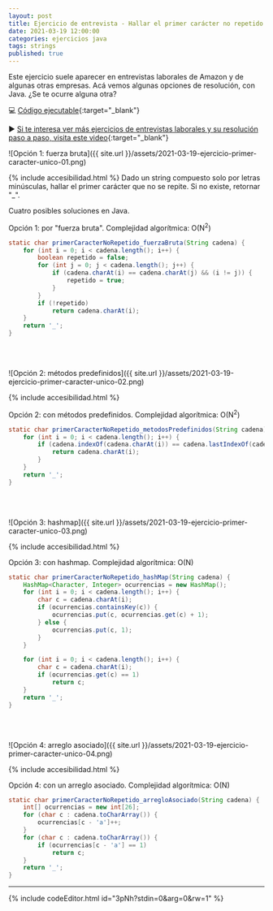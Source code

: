 ```yaml
---
layout: post
title: Ejercicio de entrevista - Hallar el primer carácter no repetido en un string
date: 2021-03-19 12:00:00
categories: ejercicios java
tags: strings
published: true
---
```



Este ejercicio suele aparecer en entrevistas laborales de Amazon y de algunas otras empresas. Acá vemos algunas opciones de resolución, con Java. ¿Se te ocurre alguna otra?

💻 [Código ejecutable](https://jdoodle.com/a/3pNh){:target="_blank"}

▶️ [Si te interesa ver más ejercicios de entrevistas laborales y su resolución paso a paso, visita este video](https://www.youtube.com/watch?v=nADemX9stHY){:target="_blank"}


![Opción 1: fuerza bruta]({{ site.url }}/assets/2021-03-19-ejercicio-primer-caracter-unico-01.png)

{% include accesibilidad.html %}
Dado un string compuesto solo por letras minúsculas, hallar el primer carácter que no se repite. Si no existe, retornar "_".

Cuatro posibles soluciones en Java.

Opción 1: por "fuerza bruta". Complejidad algorítmica: O(N<sup>2</sup>)

```java
static char primerCaracterNoRepetido_fuerzaBruta(String cadena) {
	for (int i = 0; i < cadena.length(); i++) {
		boolean repetido = false;
		for (int j = 0; j < cadena.length(); j++) {
			if (cadena.charAt(i) == cadena.charAt(j) && (i != j)) {
				repetido = true;
			}
		}
		if (!repetido)
			return cadena.charAt(i);
	}
	return '_';
}
```
</div></details>
<br />&nbsp;

![Opción 2: métodos predefinidos]({{ site.url }}/assets/2021-03-19-ejercicio-primer-caracter-unico-02.png)

{% include accesibilidad.html %}

Opción 2: con métodos predefinidos. Complejidad algorítmica: O(N<sup>2</sup>)

```java
static char primerCaracterNoRepetido_metodosPredefinidos(String cadena) {
	for (int i = 0; i < cadena.length(); i++) {
		if (cadena.indexOf(cadena.charAt(i)) == cadena.lastIndexOf(cadena.charAt(i))) {
			return cadena.charAt(i);
		}
	}
	return '_';
}
```

</div></details>
<br />&nbsp;

![Opción 3: hashmap]({{ site.url }}/assets/2021-03-19-ejercicio-primer-caracter-unico-03.png)

{% include accesibilidad.html %}

Opción 3: con hashmap. Complejidad algorítmica: O(N)

```java
static char primerCaracterNoRepetido_hashMap(String cadena) {
	HashMap<Character, Integer> ocurrencias = new HashMap();
	for (int i = 0; i < cadena.length(); i++) {
		char c = cadena.charAt(i);
		if (ocurrencias.containsKey(c)) {
			ocurrencias.put(c, ocurrencias.get(c) + 1);
		} else {
			ocurrencias.put(c, 1);
		}
	}

	for (int i = 0; i < cadena.length(); i++) {
		char c = cadena.charAt(i);
		if (ocurrencias.get(c) == 1)
			return c;
	}
	return '_';
}
```

</div></details>
<br />&nbsp;

![Opción 4: arreglo asociado]({{ site.url }}/assets/2021-03-19-ejercicio-primer-caracter-unico-04.png)

{% include accesibilidad.html %}

Opción 4: con un arreglo asociado. Complejidad algorítmica: O(N)

```java
static char primerCaracterNoRepetido_arregloAsociado(String cadena) {
	int[] ocurrencias = new int[26];
	for (char c : cadena.toCharArray()) {
		ocurrencias[c - 'a']++;
	}
	for (char c : cadena.toCharArray()) {
		if (ocurrencias[c - 'a'] == 1)
			return c;
	}
	return '_';
}
```

</div></details>
<hr />

{% include codeEditor.html id="3pNh?stdin=0&arg=0&rw=1" %}

